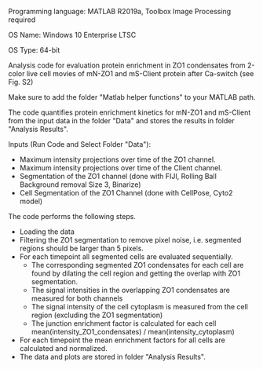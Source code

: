 Programming language: MATLAB R2019a, Toolbox Image Processing required

OS Name: Windows 10 Enterprise LTSC

OS Type: 64-bit

Analysis code for evaluation protein enrichment in ZO1 condensates from 2-color live cell movies of mN-ZO1 and mS-Client protein after Ca-switch (see Fig. S2)

Make sure to add the folder "Matlab helper functions" to your MATLAB path.

The code quantifies protein enrichment kinetics for mN-ZO1 and mS-Client from the input data in the folder "Data" and stores the results in folder "Analysis Results".

Inputs (Run Code and Select Folder "Data"): 
- Maximum intensity projections over time of the ZO1 channel.
- Maximum intensity projections over time of the Client channel.
- Segmentation of the ZO1 channel (done with FIJI, Rolling Ball Background removal Size 3, Binarize)
- Cell Segmentation of the ZO1 Channel (done with CellPose, Cyto2 model)

The code performs the following steps.
- Loading the data
- Filtering the ZO1 segmentation to remove pixel noise, i.e. segmented regions should be larger than 5 pixels.
- For each timepoint all segmented cells are evaluated sequentially.
  - The corresponding segmented ZO1 condensates for each cell are found by dilating the cell region and getting the overlap with ZO1 segmentation.
  - The signal intensities in the overlapping ZO1 condensates are measured for both channels
  - The signal intensity of the cell cytoplasm is measured from the cell region (excluding the ZO1 segmentation)
  - The junction enrichment factor is calculated for each cell mean(intensity_ZO1_condensates) / mean(intensity_cytoplasm)
- For each timepoint the mean enrichment factors for all cells are calculated and normalized.
- The data and plots are stored in folder "Analysis Results".


